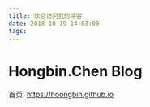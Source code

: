 ```yaml
---
title: 欢迎访问我的博客
date: 2018-10-19 14:03:00
tags:
---
```



# Hongbin.Chen Blog

首页: https://hoongbin.github.io
